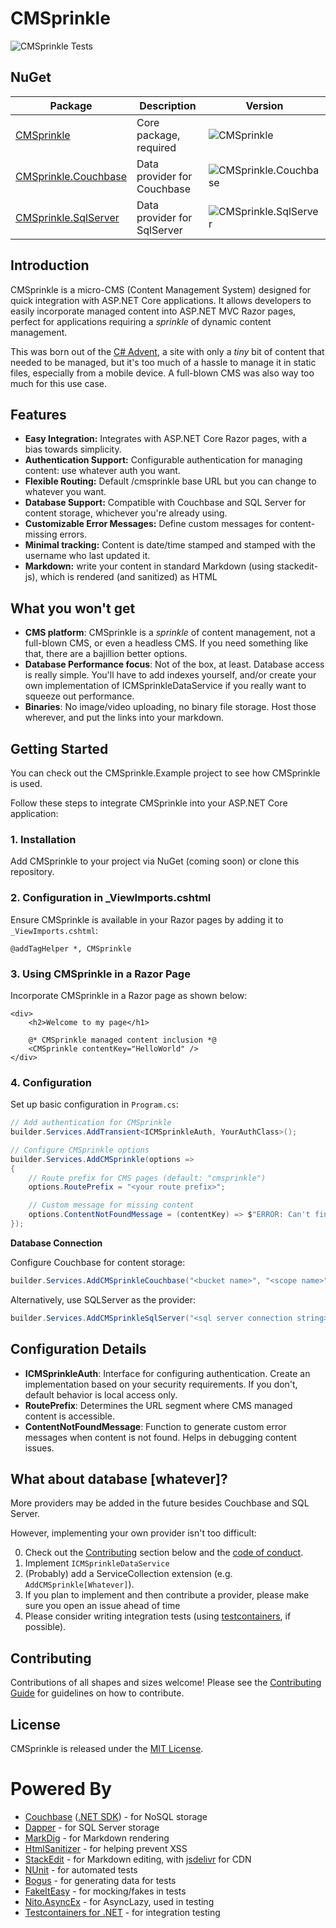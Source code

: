 # CMSprinkle

![CMSprinkle Tests](https://github.com/mgroves/CMSprinkle/actions/workflows/ci.yml/badge.svg)

## NuGet

| Package | Description | Version
|----|-----|-----
| [CMSprinkle](https://www.nuget.org/packages/CMSprinkle) | Core package, required | ![CMSprinkle](https://img.shields.io/nuget/v/CMSprinkle)
| [CMSprinkle.Couchbase](https://www.nuget.org/packages/CMSprinkle.Couchbase) | Data provider for Couchbase | ![CMSprinkle.Couchbase](https://img.shields.io/nuget/v/CMSprinkle.Couchbase) | 
| [CMSprinkle.SqlServer](https://www.nuget.org/packages/CMSprinkle.SqlServer) | Data provider for SqlServer | ![CMSprinkle.SqlServer](https://img.shields.io/nuget/v/CMSprinkle.SqlServer) | 

## Introduction
CMSprinkle is a micro-CMS (Content Management System) designed for quick integration with ASP.NET Core applications. It allows developers to easily incorporate managed content into ASP.NET MVC Razor pages, perfect for applications requiring a _sprinkle_ of dynamic content management.

This was born out of the [C# Advent](https://csadvent.christmas), a site with only a _tiny_ bit of content that needed to be managed, but it's too much of a hassle to manage it in static files, especially from a mobile device. A full-blown CMS was also way too much for this use case.

## Features
- **Easy Integration:** Integrates with ASP.NET Core Razor pages, with a bias towards simplicity.
- **Authentication Support:** Configurable authentication for managing content: use whatever auth you want.
- **Flexible Routing:** Default /cmsprinkle base URL but you can change to whatever you want.
- **Database Support:** Compatible with Couchbase and SQL Server for content storage, whichever you're already using.
- **Customizable Error Messages:** Define custom messages for content-missing errors.
- **Minimal tracking:** Content is date/time stamped and stamped with the username who last updated it.
- **Markdown:** write your content in standard Markdown (using stackedit-js), which is rendered (and sanitized) as HTML

## What you won't get
- **CMS platform**: CMSprinkle is a _sprinkle_ of content management, not a full-blown CMS, or even a headless CMS. If you need something like that, there are a bajillion better options.
- **Database Performance focus**: Not of the box, at least. Database access is really simple. You'll have to add indexes yourself, and/or create your own implementation of ICMSprinkleDataService if you really want to squeeze out performance.
- **Binaries**: No image/video uploading, no binary file storage. Host those wherever, and put the links into your markdown.

## Getting Started

You can check out the CMSprinkle.Example project to see how CMSprinkle is used.

Follow these steps to integrate CMSprinkle into your ASP.NET Core application:

### 1. Installation
Add CMSprinkle to your project via NuGet (coming soon) or clone this repository.

### 2. Configuration in _ViewImports.cshtml
Ensure CMSprinkle is available in your Razor pages by adding it to `_ViewImports.cshtml`:

```cshtml
@addTagHelper *, CMSprinkle
```

### 3. Using CMSprinkle in a Razor Page
Incorporate CMSprinkle in a Razor page as shown below:
```cshtml
<div>
    <h2>Welcome to my page</h1>
    
    @* CMSprinkle managed content inclusion *@
    <CMSprinkle contentKey="HelloWorld" />
</div>
```

### 4. Configuration

Set up basic configuration in `Program.cs`:

```csharp
// Add authentication for CMSprinkle
builder.Services.AddTransient<ICMSprinkleAuth, YourAuthClass>();

// Configure CMSprinkle options
builder.Services.AddCMSprinkle(options =>
{
    // Route prefix for CMS pages (default: "cmsprinkle")
    options.RoutePrefix = "<your route prefix>";

    // Custom message for missing content
    options.ContentNotFoundMessage = (contentKey) => $"ERROR: Can't find {contentKey}, did you add it yet?";
});
```

__Database Connection__

Configure Couchbase for content storage:
```csharp
builder.Services.AddCMSprinkleCouchbase("<bucket name>", "<scope name>", "<collection name>", createCollectionIfNecessary: true);
```
Alternatively, use SQLServer as the provider:
```csharp
builder.Services.AddCMSprinkleSqlServer("<sql server connection string>", "<table name>", "<schema name>",  createTableIfNecessary: true);
```

## Configuration Details
- **ICMSprinkleAuth**: Interface for configuring authentication. Create an implementation based on your security requirements. If you don't, default behavior is local access only.
- **RoutePrefix**: Determines the URL segment where CMS managed content is accessible.
- **ContentNotFoundMessage**: Function to generate custom error messages when content is not found. Helps in debugging content issues.

## What about database [whatever]?

More providers may be added in the future besides Couchbase and SQL Server.

However, implementing your own provider isn't too difficult:

0. Check out the [Contributing](#contributing) section below and the [code of conduct](CODE_OF_CONDUCT.md).
1. Implement `ICMSprinkleDataService`
2. (Probably) add a ServiceCollection extension (e.g. `AddCMSprinkle[Whatever]`).
3. If you plan to implement and then contribute a provider, please make sure you open an issue ahead of time
4. Please consider writing integration tests (using [testcontainers](https://github.com/testcontainers/testcontainers-dotnet), if possible).

## Contributing
Contributions of all shapes and sizes welcome! Please see the [Contributing Guide](CONTRIBUTING.md) for guidelines on how to contribute.

## License
CMSprinkle is released under the [MIT License](LICENSE).

# Powered By

* [Couchbase](https://www.couchbase.com/) ([.NET SDK](https://docs.couchbase.com/dotnet-sdk/current/hello-world/start-using-sdk.html)) - for NoSQL storage
* [Dapper](https://github.com/DapperLib/Dapper) - for SQL Server storage
* [MarkDig](https://github.com/xoofx/markdig) - for Markdown rendering
* [HtmlSanitizer](https://github.com/mganss/HtmlSanitizer) - for helping prevent XSS
* [StackEdit](https://github.com/benweet/stackedit) - for Markdown editing, with [jsdelivr](https://github.com/jsdelivr/jsdelivr) for CDN
* [NUnit](https://nunit.org/) - for automated tests
* [Bogus](https://github.com/bchavez/Bogus) - for generating data for tests
* [FakeItEasy](https://github.com/FakeItEasy/FakeItEasy) - for mocking/fakes in tests
* [Nito.AsyncEx](https://github.com/StephenCleary/AsyncEx) - for AsyncLazy, used in testing
* [Testcontainers for .NET](https://github.com/testcontainers/testcontainers-dotnet) - for integration testing
 